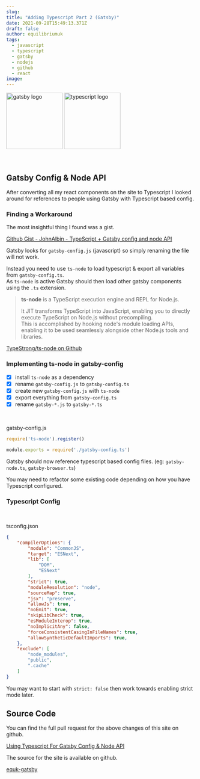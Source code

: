 ```yaml
---
slug:
title: "Adding Typescript Part 2 (Gatsby)"
date: 2021-09-28T15:49:13.371Z
draft: false
author: equilibriumuk
tags:
  - javascript
  - typescript
  - gatsby
  - nodejs
  - github
  - react
image:
---
```


<p class="text-center"><img src="/media/logos/gatsby.svg" alt="gatsby logo" width="150px" class="inline"> <img src="/media/logos/typescript.svg" alt="typescript logo" width="150px" class="inline"></p>

<br />

## Gatsby Config & Node API

After converting all my react components on the site to Typescript I looked around for references to people using Gatsby with Typescript based config.

### Finding a Workaround

The most insightful thing I found was a gist.

<i class="fa-solid fa-code-fork git-fork"></i> <a href="https://gist.github.com/JohnAlbin/2fc05966624dffb20f4b06b4305280f9" target="_blank" rel="noopener noreferrer">Github Gist - JohnAlbin - TypeScript + Gatsby config and node API</a>



Gatsby looks for `gatsby-config.js` (javascript) so simply renaming the file will not work.

Instead you need to use `ts-node` to load typescript & export all variables from `gatsby-config.ts`.<br />
As `ts-node` is active Gatsby should then load other gatsby components using the `.ts` extension.

<blockquote>
<p><strong>ts-node</strong> is a TypeScript execution engine and REPL for Node.js.</p>

It JIT transforms TypeScript into JavaScript, enabling you to directly execute TypeScript on Node.js without precompiling.<br />
This is accomplished by hooking node's module loading APIs, enabling it to be used seamlessly alongside other Node.js tools and libraries.
</blockquote>

<i class="fa-solid fa-link"></i> <a href="https://github.com/TypeStrong/ts-node" target="_blank" rel="noopener noreferrer">TypeStrong/ts-node on Github</a>

### Implementing ts-node in gatsby-config

- [x] install `ts-node` as a dependency
- [x] rename `gatsby-config.js` to `gatsby-config.ts`
- [x] create new `gatsby-config.js` with `ts-node`
- [x] export everything from `gatsby-config.ts`
- [x] rename `gatsby-*.js` to `gatsby-*.ts`

<br />

<i class="fa-solid fa-code git-fork"></i> gatsby-config.js

```js
require('ts-node').register()

module.exports = require('./gatsby-config.ts')
```

Gatsby should now reference typescript based config files. (eg: `gatsby-node.ts`, `gatsby-browser.ts`)

<article class="message is-danger">
  <div class="message-body">
    <i class="fa-solid fa-info-circle"></i> You may need to refactor some existing code depending on how you have Typescript configured.
  </div>
</article>

### Typescript Config

<br />

<i class="fa-solid fa-code git-fork"></i> tsconfig.json

```json
{
    "compilerOptions": {
        "module": "CommonJS",
        "target": "ESNext",
        "lib": [
            "DOM",
            "ESNext"
        ],
        "strict": true,
        "moduleResolution": "node",
        "sourceMap": true,
        "jsx": "preserve",
        "allowJs": true,
        "noEmit": true,
        "skipLibCheck": true,
        "esModuleInterop": true,
        "noImplicitAny": false,
        "forceConsistentCasingInFileNames": true,
        "allowSyntheticDefaultImports": true,
    },
    "exclude": [
        "node_modules",
        "public",
        ".cache"
    ]
}
```

<article class="message is-info">
  <div class="message-body">
    <i class="fa-solid fa-info-circle"></i> You may want to start with <code class="language-text">strict: false</code> then work towards enabling strict mode later.
  </div>
</article>

## Source Code

You can find the full pull request for the above changes of this site on github.

<i class="fa-solid fa-code-fork git-fork"></i> <a href="https://github.com/equk/equk-gatsby/pull/9" target="_blank" rel="noopener noreferrer">Using Typescript For Gatsby Config & Node API</a>

The source for the site is available on github.

<a class="github" href="https://github.com/equk/equk-gatsby" aria-label="View on GitHub" target="_blank" rel="noopener noreferrer"><i class="fa-brands fa-github"></i> equk-gatsby</a>